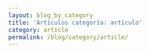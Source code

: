 ```yaml
---
layout: blog_by_category
title: 'Artículos categoría: artículo'
category: article
permalink: /blog/category/article/
---
```

